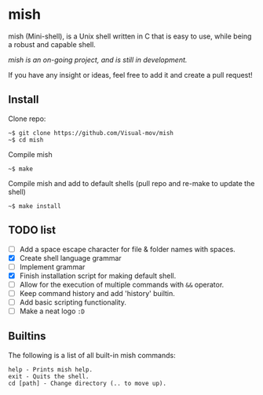# mish
mish (Mini-shell), is a Unix shell written in C that is easy to use, while being a robust and capable shell.

*mish is an on-going project, and is still in development.*

If you have any insight or ideas, feel free to add it and create a pull request!

## Install
Clone repo:
```
~$ git clone https://github.com/Visual-mov/mish
~$ cd mish
```

Compile mish
```
~$ make
```

Compile mish and add to default shells (pull repo and re-make to update the shell)
```
~$ make install
```

## TODO list
- [ ] Add a space escape character for file & folder names with spaces.
- [x] Create shell language grammar
- [ ] Implement grammar
- [x] Finish installation script for making default shell.
- [ ] Allow for the execution of multiple commands with `&&` operator.
- [ ] Keep command history and add 'history' builtin.
- [ ] Add basic scripting functionality.
- [ ] Make a neat logo `:D`

## Builtins
The following is a list of all built-in mish commands:
```
help - Prints mish help.
exit - Quits the shell.
cd [path] - Change directory (.. to move up).
```